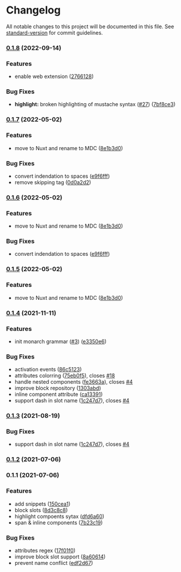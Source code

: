 # Changelog

All notable changes to this project will be documented in this file. See [standard-version](https://github.com/conventional-changelog/standard-version) for commit guidelines.

### [0.1.8](https://github.com/nuxtlabs/vscode-mdc/compare/v0.1.7...v0.1.8) (2022-09-14)


### Features

* enable web extension ([2766128](https://github.com/nuxtlabs/vscode-mdc/commit/276612883090183f73598074e29930bc2dc8da0d))


### Bug Fixes

* **highlight:** broken highlighting of mustache syntax ([#27](https://github.com/nuxtlabs/vscode-mdc/issues/27)) ([7bf8ce3](https://github.com/nuxtlabs/vscode-mdc/commit/7bf8ce3dbda8f2d79431d80dc59c4e28b4fc745c))

### [0.1.7](https://github.com/nuxtlabs/vscode-mdc/compare/v0.1.4...v0.1.7) (2022-05-02)


### Features

* move to Nuxt and rename to MDC ([8e1b3d0](https://github.com/nuxtlabs/vscode-mdc/commit/8e1b3d04fae2883987c98c040ee5e98edfd7497f))


### Bug Fixes

* convert indendation to spaces ([e9f6fff](https://github.com/nuxtlabs/vscode-mdc/commit/e9f6fff0a2ffde4aee48850dbe1c8fb253fe9152))
* remove skipping tag ([0d0a2d2](https://github.com/nuxtlabs/vscode-mdc/commit/0d0a2d20a3d201c729a4f3f702a029809dceddd6))

### [0.1.6](https://github.com/nuxtlabs/vscode-mdc/compare/v0.1.4...v0.1.6) (2022-05-02)


### Features

* move to Nuxt and rename to MDC ([8e1b3d0](https://github.com/nuxtlabs/vscode-mdc/commit/8e1b3d04fae2883987c98c040ee5e98edfd7497f))


### Bug Fixes

* convert indendation to spaces ([e9f6fff](https://github.com/nuxtlabs/vscode-mdc/commit/e9f6fff0a2ffde4aee48850dbe1c8fb253fe9152))

### [0.1.5](https://github.com/nuxtlabs/vscode-mdc/compare/v0.1.4...v0.1.5) (2022-05-02)


### Features

* move to Nuxt and rename to MDC ([8e1b3d0](https://github.com/nuxtlabs/vscode-mdc/commit/8e1b3d04fae2883987c98c040ee5e98edfd7497f))

### [0.1.4](https://github.com/docusgen/vscode-extension/compare/v0.1.2...v0.1.4) (2021-11-11)


### Features

* init monarch grammar ([#3](https://github.com/docusgen/vscode-extension/issues/3)) ([e3350e6](https://github.com/docusgen/vscode-extension/commit/e3350e677c565daaa44aa8424dafca4d46f662ee))


### Bug Fixes

* activation events ([86c5123](https://github.com/docusgen/vscode-extension/commit/86c5123c303980f879a06b2b84f558b7dc63ce84))
* attributes colorring ([75eb0f5](https://github.com/docusgen/vscode-extension/commit/75eb0f5635ae90d144d83b18e4d5121acba50027)), closes [#18](https://github.com/docusgen/vscode-extension/issues/18)
* handle nested components ([fe3663a](https://github.com/docusgen/vscode-extension/commit/fe3663a45cc68199d6f5f9f3a6de3d491b75da71)), closes [#4](https://github.com/docusgen/vscode-extension/issues/4)
* improve block repository ([1303abd](https://github.com/docusgen/vscode-extension/commit/1303abd16342880a42a4d143a660da049c79ea6c))
* inline component attribute ([ca13391](https://github.com/docusgen/vscode-extension/commit/ca13391a6652a09ee5954573113101f96b04af68))
* support dash in slot name ([1c247d7](https://github.com/docusgen/vscode-extension/commit/1c247d701fe7139df9aaf6d92934a57b9447faf1)), closes [#4](https://github.com/docusgen/vscode-extension/issues/4)

### [0.1.3](https://github.com/docusgen/vscode-extension/compare/v0.1.2...v0.1.3) (2021-08-19)


### Bug Fixes

* support dash in slot name ([1c247d7](https://github.com/docusgen/vscode-extension/commit/1c247d701fe7139df9aaf6d92934a57b9447faf1)), closes [#4](https://github.com/docusgen/vscode-extension/issues/4)

### [0.1.2](https://github.com/docusgen/vscode-extension/compare/v0.1.1...v0.1.2) (2021-07-06)

### 0.1.1 (2021-07-06)


### Features

* add snippets ([150cea1](https://github.com/docusgen/vscode-extension/commit/150cea17170690f48ee89baab88a1934329c66a8))
* block slots ([8d3c8c8](https://github.com/docusgen/vscode-extension/commit/8d3c8c81148211866e22b9b6f60a3e89741d025f))
* highlight compoents sytax ([dfd6a60](https://github.com/docusgen/vscode-extension/commit/dfd6a608453599a2a7d05aa5ff3b636e95e90b99))
* span & inline components ([7b23c19](https://github.com/docusgen/vscode-extension/commit/7b23c199fc78a4db13450fd765048d6b432d8b0f))


### Bug Fixes

* attributes regex ([17f01f0](https://github.com/docusgen/vscode-extension/commit/17f01f0aea10c7b96a5d5114af4a31040b0f4678))
* improve block slot support ([8a60614](https://github.com/docusgen/vscode-extension/commit/8a60614600a9b0b05ca8f62693d48772eb7cedf8))
* prevent name conflict ([edf2d67](https://github.com/docusgen/vscode-extension/commit/edf2d67a25389184f0237eb9bdbadcf27ea3221b))
